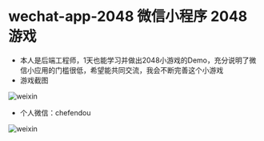# wechat-app-2048  微信小程序 2048游戏

* 本人是后端工程师，1天也能学习并做出2048小游戏的Demo，充分说明了微信小应用的门槛很低，希望能共同交流，我会不断完善这个小游戏
* 游戏截图

![weixin](./images/2048.png)

* 个人微信：chefendou

![weixin](./images/erweima.jpg)
